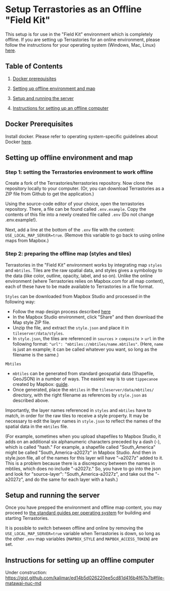 # Setup Terrastories as an Offline "Field Kit"
This setup is for use in the "Field Kit" environment which is completely offline. If you are setting up Terrastories for an online environment, please follow the instructions for your operating system (Windows, Mac, Linux) [here](../README.md#setup).

## Table of Contents

1. [Docker prerequisites](#docker-prerequisites)

2. [Setting up offline environment and map](#setting-up-offline-environment-and-map)

3. [Setup and running the server](#setup-and-running-the-server)

5. [Instructions for setting up an offline computer](#instructions-for-setting-up-an-offline-computer)

## Docker Prerequisites

Install docker. Please refer to operating system-specific guidelines about Docker [here](../README.md#setup).

## Setting up offline environment and map 

### Step 1: setting the Terrastories environment to work offline

Create a fork of the Terrastories/terrastories repository. Now clone the repository locally to your computer. (Or, you can download Terrastories as a ZIP file from Github to get the application.)

Using the source-code editor of your choice, open the terrastories repository. There, a file can be found called `.env.example`. 
Copy the contents of this file into a newly created file called `.env` (Do not change .env.example!).

Next, add a line at the bottom of the `.env` file with the content: `USE_LOCAL_MAP_SERVER=true`. (Remove this variable to go back to using online maps from Mapbox.)

### Step 2: preparing the offline map (styles and tiles)

Terrastories in the "Field Kit" environment works by integrating map `styles` and `mbtiles`. Tiles are the raw spatial data, and styles gives a symbology to the data (like color, outline, opacity, label, and so on). Unlike the online environment (where Terrastories relies on Mapbox.com for all map content), each of these have to be made available to Terrastories in a file format.

`Styles` can be downloaded from Mapbox Studio and processed in the following way:

* Follow the map design process described [here](CUSTOMIZATION.md#setting-up-a-custom-map)
* In the Mapbox Studio environment, click "Share" and then download the Map style ZIP file.
* Unzip the file, and extract the `style.json` and place it in `tileserver/data/styles`.
* In `style.json`, the tiles are referenced in `sources` > `composite` > `url` in the following format: `"url": "mbtiles://mbtiles/name.mbtiles"`. (Here, `name` is just an example; it can be called whatever you want, so long as the filename is the same.)

`Mbtiles` 

* `mbtiles` can be generated from standard geospatial data (Shapefile, GeoJSON) in a number of ways. The easiest way is to use  `tippecanoe` created by Mapbox: [guide](https://docs.mapbox.com/help/troubleshooting/large-data-tippecanoe/).
* Once generated, place the `mbtiles` in the `tileserver/data/mbtiles/` directory, with the right filename as references by `style.json` as described above. 

Importantly, the layer names referenced in `styles` and `mbtiles` have to match, in order for the raw tiles to receive a style property. It may be necessary to edit the layer names in `style.json` to reflect the names of the spatial data in the `mbtiles` file. 

(For example, sometimes when you upload shapefiles to Mapbox Studio, it  adds on an additional six alphanumeric characters preceded by a dash (-), which is called "hash." For example, a shapefile called "South_America" might be called "South_America-a2027z" in Mapbox Studio. And then in style.json file, all of the names for this layer will have "–a2027z" added to it. This is a problem because there is a discrepancy between the names in mbtiles, which does no include "-a2027z." So, you have to go into the json and look for "source-layer": "South_America-a2027z", and take out the "-a2027z", and do the same for each layer with a hash.)

## Setup and running the server

Once you have prepped the environment and offline map content, you may proceed to [the standard guides per operating system](README.md#setup) for building and starting Terrastories.

It is possible to switch between offline and online by removing the `USE_LOCAL_MAP_SERVER=true` variable when Terrastories is down, so long as the other `.env` map variables (`MAPBOX_STYLE` and `MAPBOX_ACCESS_TOKEN`) are set.

## Instructions for setting up an offline computer

Under construction: https://gist.github.com/kalimar/ed14b5d026220ee5cd81d416b4f67b7b#file-matawai-nuc-md

